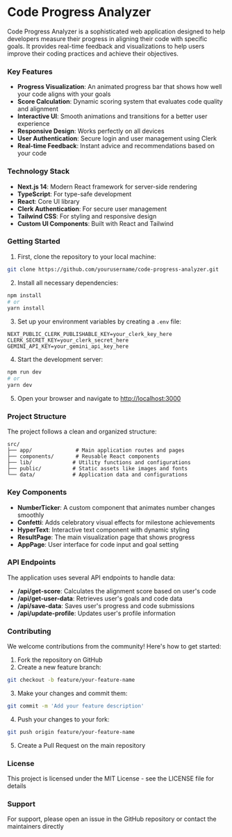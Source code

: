 # Code Progress Analyzer

Code Progress Analyzer is a sophisticated web application designed to help developers measure their progress in aligning their code with specific goals. It provides real-time feedback and visualizations to help users improve their coding practices and achieve their objectives.

### Key Features

- **Progress Visualization**: An animated progress bar that shows how well your code aligns with your goals
- **Score Calculation**: Dynamic scoring system that evaluates code quality and alignment
- **Interactive UI**: Smooth animations and transitions for a better user experience
- **Responsive Design**: Works perfectly on all devices
- **User Authentication**: Secure login and user management using Clerk
- **Real-time Feedback**: Instant advice and recommendations based on your code

### Technology Stack

- **Next.js 14**: Modern React framework for server-side rendering
- **TypeScript**: For type-safe development
- **React**: Core UI library
- **Clerk Authentication**: For secure user management
- **Tailwind CSS**: For styling and responsive design
- **Custom UI Components**: Built with React and Tailwind

### Getting Started

1. First, clone the repository to your local machine:
```bash
git clone https://github.com/yourusername/code-progress-analyzer.git
```

2. Install all necessary dependencies:
```bash
npm install
# or
yarn install
```

3. Set up your environment variables by creating a `.env` file:
```
NEXT_PUBLIC_CLERK_PUBLISHABLE_KEY=your_clerk_key_here
CLERK_SECRET_KEY=your_clerk_secret_here
GEMINI_API_KEY=your_gemini_api_key_here
```

4. Start the development server:
```bash
npm run dev
# or
yarn dev
```

5. Open your browser and navigate to [http://localhost:3000](http://localhost:3000)

### Project Structure

The project follows a clean and organized structure:

```
src/
├── app/              # Main application routes and pages
├── components/       # Reusable React components
├── lib/             # Utility functions and configurations
├── public/          # Static assets like images and fonts
└── data/            # Application data and configurations
```

### Key Components

- **NumberTicker**: A custom component that animates number changes smoothly
- **Confetti**: Adds celebratory visual effects for milestone achievements
- **HyperText**: Interactive text component with dynamic styling
- **ResultPage**: The main visualization page that shows progress
- **AppPage**: User interface for code input and goal setting

### API Endpoints

The application uses several API endpoints to handle data:

- **/api/get-score**: Calculates the alignment score based on user's code
- **/api/get-user-data**: Retrieves user's goals and code data
- **/api/save-data**: Saves user's progress and code submissions
- **/api/update-profile**: Updates user's profile information

### Contributing

We welcome contributions from the community! Here's how to get started:

1. Fork the repository on GitHub
2. Create a new feature branch:
```bash
git checkout -b feature/your-feature-name
```
3. Make your changes and commit them:
```bash
git commit -m 'Add your feature description'
```
4. Push your changes to your fork:
```bash
git push origin feature/your-feature-name
```
5. Create a Pull Request on the main repository

### License

This project is licensed under the MIT License - see the LICENSE file for details

### Support

For support, please open an issue in the GitHub repository or contact the maintainers directly
